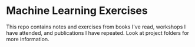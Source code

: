 # Machine Learning Exercises
This repo contains notes and exercises from books I've read, workshops I have attended, and publications I have repeated.
Look at project folders for more information.
